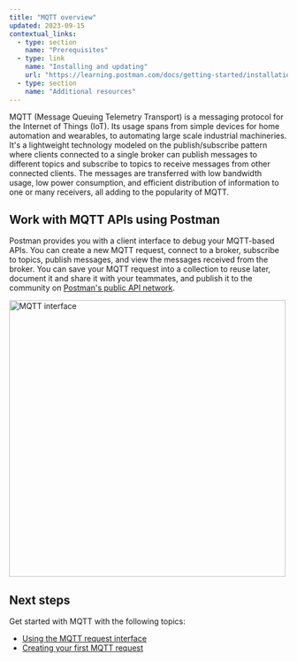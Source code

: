 ```yaml
---
title: "MQTT overview"
updated: 2023-09-15
contextual_links:
  - type: section
    name: "Prerequisites"
  - type: link
    name: "Installing and updating"
    url: "https://learning.postman.com/docs/getting-started/installation-and-updates/"
  - type: section
    name: "Additional resources"
---
```


MQTT (Message Queuing Telemetry Transport) is a messaging protocol for the Internet of Things (IoT). Its usage spans from simple devices for home automation and wearables, to automating large scale industrial machineries. It's a lightweight technology modeled on the publish/subscribe pattern where clients connected to a single broker can publish messages to different topics and subscribe to topics to receive messages from other connected clients. The messages are transferred with low bandwidth usage, low power consumption, and efficient distribution of information to one or many receivers, all adding to the popularity of MQTT.

## Work with MQTT APIs using Postman

Postman provides you with a client interface to debug your MQTT-based APIs. You can create a new MQTT request, connect to a broker, subscribe to topics, publish messages, and view the messages received from the broker. You can save your MQTT request into a collection to reuse later, document it and share it with your teammates, and publish it to the community on [Postman's public API network](/docs/getting-started/exploring-public-api-network/).

  <img src="https://assets.postman.com/postman-docs/v10/mqtt/mqtt-hero-v10-1.jpg" alt="MQTT interface" width="500px"/>

## Next steps

Get started with MQTT with the following topics:

- [Using the MQTT request interface](/docs/sending-requests/mqtt-client/mqtt-request-interface/)
- [Creating your first MQTT request](/docs/sending-requests/mqtt-client/first-mqtt-request/)
